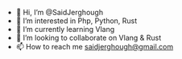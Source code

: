 - 👋 Hi, I’m @SaidJerghough
- 👀 I’m interested in Php, Python, Rust
- 🌱 I’m currently learning Vlang
- 💞️ I’m looking to collaborate on Vlang & Rust
- 📫 How to reach me saidjerghough@gmail.com

<!---
SaidJerghough/SaidJerghough is a ✨ special ✨ repository because its `README.md` (this file) appears on your GitHub profile.
You can click the Preview link to take a look at your changes.
--->
